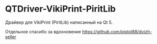 # QTDriver-VikiPrint-PiritLib
Драйвер для VikiPrint (PiritLib) написанный на Qt 5.

Отдельное спасибо за вдохновение https://github.com/pistol88/dvizh-seller

